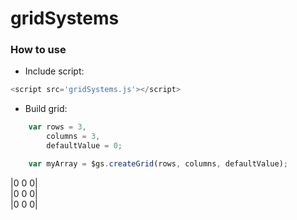# gridSystems


### How to use
- Include script:
```javascript
<script src='gridSystems.js'></script>
```

- Build grid:

```javascript
    var rows = 3,
        columns = 3,
        defaultValue = 0;

    var myArray = $gs.createGrid(rows, columns, defaultValue);
```

|0 0 0|<br>
|0 0 0|<br>
|0 0 0|<br>


